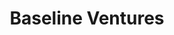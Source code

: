---
layout: firm_page
title: "Baseline Ventures"
id: "baselinev.com"
permalink: "/baselineventuresbaselinev.com/"
website: "https://www.baselinev.com"
offices: "Ross (United States)"
investment_stages: "Seed, Series A"
portfolio_companies: "SoFi, Expensify, Liftoff, PagerDuty, Stitch Fix, Instagram, Shape Security, Figure, ADARA, Twitter, Weebly, Dishcraft Robotics"
portfolio_link: "https://www.baselinev.com/investments/"
investment_markets: "Fintech, Mobile App Marketing, Operations Performance, Personal Styling, Social Networking, Cybersecurity, Financial Technology, Travel Data, Robotics"
founded_year: "2006"
description: "Baseline Ventures is an investment company that aims to help founders build and grow their early-stage companies into change-effecting enterprises."
linkedin: "https://www.linkedin.com/company/baseline-ventures"
twitter: "https://twitter.com/standers"
instagram: "https://instagram.com/standers"
team_page: ""
investor_type: "Venture Capital"
crunchbase: "https://www.crunchbase.com/organization/baseline-ventures"
pitchbook: "https://pitchbook.com/profiles/investor/42715-09"

# SEO Optimization
meta_title: "Baseline Ventures - VC Firm - projectstartups.com"
meta_description: "Baseline Ventures, Baseline Ventures is an investment company that aims to help founders build and grow their early-stage companies into change-effecting enterprises...."
meta_keywords: "Baseline Ventures, Fintech, Mobile App Marketing, Operations Performance, Personal Styling, Social Networking, Cybersecurity, Financial Technology, Travel Data, Robotics, VC firm, venture capital, startup investor, projectstartups.com"
canonical_url: "https://vc.projectstartups.com/baselineventuresbaselinev.com/"
---